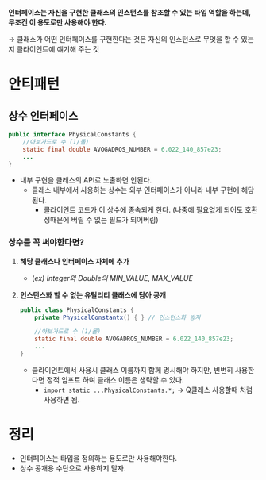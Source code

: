 **인터페이스는 자신을 구현한 클래스의 인스턴스를 참조할 수 있는 타입 역할을 하는데, 무조건 이 용도로만 사용해야 한다.**

→ 클래스가 어떤 인터페이스를 구현한다는 것은 자신의 인스턴스로 무엇을 할 수 있는지 클라이언트에 얘기해 주는 것

# 안티패턴

## 상수 인터페이스

```java
public interface PhysicalConstants {
	//아보가드로 수 (1/몰)
	static final double AVOGADROS_NUMBER = 6.022_140_857e23;
	...
}
```

- 내부 구현을 클래스의 API로 노출하면 안된다.
    - 클래스 내부에서 사용하는 상수는 외부 인터페이스가 아니라 내부 구현에 해당된다.
        - 클라이언트 코드가 이 상수에 종속되게 한다. (나중에 필요없게 되어도 호환성때문에 버릴 수 없는 필드가 되어버림)

### 상수를 꼭 써야한다면?

1. **해당 클래스나 인터페이스 자체에 추가**
    - (*ex) Integer와 Double의 MIN_VALUE, MAX_VALUE*
2. **인스턴스화 할 수 없는 유틸리티 클래스에 담아 공개**
    
    ```java
    public class PhysicalConstants {
    	private PhysicalConstantx() { } // 인스턴스화 방지
    
    	//아보가드로 수 (1/몰)
    	static final double AVOGADROS_NUMBER = 6.022_140_857e23;
    	...
    }
    ```
    
    - 클라이언트에서 사용시 클래스 이름까지 함께 명시해야 하지만, 빈번히 사용한다면 정적 임포트 하여 클래스 이름은 생략할 수 있다.
        - `import static ...PhysicalConstants.*;` → Q클래스 사용할때 처럼 사용하면 됨.

# 정리

- 인터페이스는 타입을 정의하는 용도로만 사용해야한다.
- 상수 공개용 수단으로 사용하지 말자.